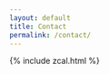 ```yaml
---
layout: default
title: Contact 
permalink: /contact/
---
```



<!-- You can [get the PDF of my CV]({{ site.url }}/assets/Kirubel_Tadesse_CV.pdf) -->
<!-- or [get the PDF one page resume]({{ site.url }}/assets/Kirubel_Tadesse_Resume_one_page.pdf). -->

{% include zcal.html %}
